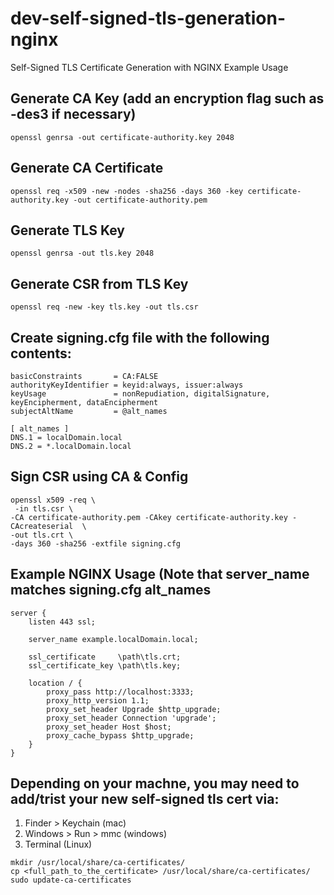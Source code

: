 # dev-self-signed-tls-generation-nginx
Self-Signed TLS Certificate Generation with NGINX Example Usage

## Generate CA Key (add an encryption flag such as -des3 if necessary)
```
openssl genrsa -out certificate-authority.key 2048
```

## Generate CA Certificate
```
openssl req -x509 -new -nodes -sha256 -days 360 -key certificate-authority.key -out certificate-authority.pem
```

## Generate TLS Key
```
openssl genrsa -out tls.key 2048
```

## Generate CSR from TLS Key
```
openssl req -new -key tls.key -out tls.csr
```

## Create signing.cfg file with the following contents:
```
basicConstraints       = CA:FALSE
authorityKeyIdentifier = keyid:always, issuer:always
keyUsage               = nonRepudiation, digitalSignature, keyEncipherment, dataEncipherment
subjectAltName         = @alt_names

[ alt_names ]
DNS.1 = localDomain.local
DNS.2 = *.localDomain.local
```
  
## Sign CSR using CA & Config
```
openssl x509 -req \
 -in tls.csr \
-CA certificate-authority.pem -CAkey certificate-authority.key -CAcreateserial  \
-out tls.crt \
-days 360 -sha256 -extfile signing.cfg
```

## Example NGINX Usage (Note that server_name matches signing.cfg alt_names
```
server {
    listen 443 ssl;

    server_name example.localDomain.local;

    ssl_certificate     \path\tls.crt;
    ssl_certificate_key \path\tls.key;

    location / {
        proxy_pass http://localhost:3333;
        proxy_http_version 1.1;
        proxy_set_header Upgrade $http_upgrade;
        proxy_set_header Connection 'upgrade';
        proxy_set_header Host $host;
        proxy_cache_bypass $http_upgrade;
    }
}
```

## Depending on your machne, you may need to add/trist your new self-signed tls cert via:
1. Finder > Keychain (mac)
2. Windows > Run > mmc (windows) 
3. Terminal (Linux)
```
mkdir /usr/local/share/ca-certificates/
cp <full_path_to_the_certificate> /usr/local/share/ca-certificates/
sudo update-ca-certificates
```
  
